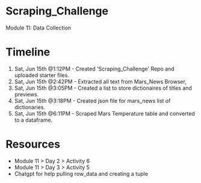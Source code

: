 # Scraping_Challenge
Module 11: Data Collection

# Timeline
1. Sat, Jun 15th @1:12PM - Created 'Scraping_Challenge' Repo and uploaded starter files.
2. Sat, Jun 15th @2:42PM - Extracted all text from Mars_News Browser,
3. Sat, Jun 15th @3:05PM - Created a list to store dictionaires of titles and previews. 
4. Sat, Jun 15th @3:18PM - Created json file for mars_news list of dictionaries.
5. Sat, Jun 15th @6:11PM - Scraped Mars Temperature table and converted to a dataframe.

# Resources
* Module 11 > Day 2 > Activity 6
* Module 11 > Day 3 > Activity 5
* Chatgpt for help pulling row_data and creating a tuple 